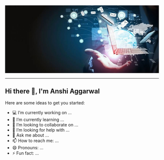 
<p align="center"><img src="https://github.com/anshi-a2/anshi-a2/blob/main/back.jpg"></p>
<hr>
<h2>Hi there 👋, I'm Anshi Aggarwal</h2>


Here are some ideas to get you started:

- 💻 I’m currently working on ...
- 🌱 I’m currently learning ...
- 👯 I’m looking to collaborate on ...
- 🤔 I’m looking for help with ...
- 💬 Ask me about ...
- 📫 How to reach me: ...
- 😄 Pronouns: ...
- ⚡ Fun fact: ...

